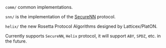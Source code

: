 `comm/` common implementations.

`snn/` is the implementation of the [SecureNN](https://github.com/snwagh/securenn-public) protocol.

`helix/` the new Rosetta Protocol Algorithms designed by Latticex/PlatON.

 Currently supports `SecureNN`, `Helix` protocol, it will support `ABY`, `SPDZ`, etc. in the future.
